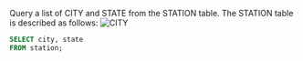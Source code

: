 Query a list of CITY and STATE from the STATION table.
The STATION table is described as follows:
![CITY](https://s3.amazonaws.com/hr-challenge-images/9336/1449345840-5f0a551030-Station.jpg)

~~~~sql
SELECT city, state 
FROM station;